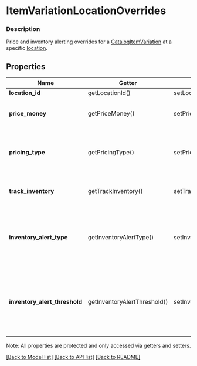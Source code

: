 # ItemVariationLocationOverrides

### Description

Price and inventory alerting overrides for a [CatalogItemVariation](#type-catalogitemvariation) at a specific [location](#type-location).

## Properties
Name | Getter | Setter | Type | Description | Notes
------------ | ------------- | ------------- | ------------- | ------------- | -------------
**location_id** | getLocationId() | setLocationId($value) | **string** | The ID of the [location](#type-location). | [optional] 
**price_money** | getPriceMoney() | setPriceMoney($value) | [**\SquareConnect\Model\Money**](Money.md) | The price of the [CatalogItemVariation](#type-catalogitemvariation) at the given [location](#type-location), or blank for variable pricing. | [optional] 
**pricing_type** | getPricingType() | setPricingType($value) | **string** | The pricing type (fixed or variable) for the [CatalogItemVariation](#type-catalogitemvariation) at the given [location](#type-location). See [CatalogPricingType](#type-catalogpricingtype) for possible values | [optional] 
**track_inventory** | getTrackInventory() | setTrackInventory($value) | **bool** | If &#x60;true&#x60;, inventory tracking is active for the [CatalogItemVariation](#type-catalogitemvariation) at this [location](#type-location). | [optional] 
**inventory_alert_type** | getInventoryAlertType() | setInventoryAlertType($value) | **string** | Indicates whether the [CatalogItemVariation](#type-catalogitemvariation) displays an alert when its inventory quantity is less than or equal to its &#x60;inventory_alert_threshold&#x60;. See [InventoryAlertType](#type-inventoryalerttype) for possible values | [optional] 
**inventory_alert_threshold** | getInventoryAlertThreshold() | setInventoryAlertThreshold($value) | **int** | If the inventory quantity for the variation is less than or equal to this value and &#x60;inventory_alert_type&#x60; is &#x60;LOW_QUANTITY&#x60;, the variation displays an alert in the merchant dashboard.  This value is always an integer. | [optional] 

Note: All properties are protected and only accessed via getters and setters.

[[Back to Model list]](../../README.md#documentation-for-models) [[Back to API list]](../../README.md#documentation-for-api-endpoints) [[Back to README]](../../README.md)

